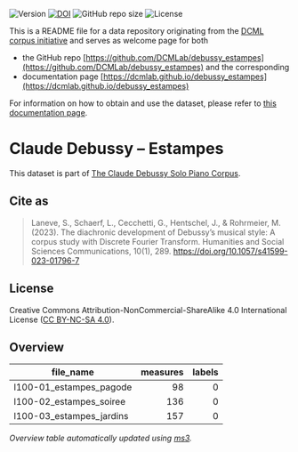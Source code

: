 ![Version](https://img.shields.io/github/v/release/DCMLab/debussy_estampes?display_name=tag)
[![DOI](https://zenodo.org/badge/563838765.svg)](https://zenodo.org/badge/latestdoi/563838765)
![GitHub repo size](https://img.shields.io/github/repo-size/DCMLab/debussy_estampes)
![License](https://img.shields.io/badge/license-CC%20BY--NC--SA%204.0-9cf)


This is a README file for a data repository originating from the [DCML corpus initiative](https://github.com/DCMLab/dcml_corpora)
and serves as welcome page for both 

* the GitHub repo [https://github.com/DCMLab/debussy_estampes](https://github.com/DCMLab/debussy_estampes) and the corresponding
* documentation page [https://dcmlab.github.io/debussy_estampes](https://dcmlab.github.io/debussy_estampes)

For information on how to obtain and use the dataset, please refer to [this documentation page](https://dcmlab.github.io/debussy_estampes/introduction).

# Claude Debussy – Estampes

This dataset is part of [The Claude Debussy Solo Piano Corpus](https://github.com/DCMLab/debussy_piano).

## Cite as

> Laneve, S., Schaerf, L., Cecchetti, G., Hentschel, J., & Rohrmeier, M. (2023). The diachronic development of Debussy’s musical style: A corpus study with Discrete Fourier Transform. Humanities and Social Sciences Communications, 10(1), 289. https://doi.org/10.1057/s41599-023-01796-7

## License

Creative Commons Attribution-NonCommercial-ShareAlike 4.0 International License ([CC BY-NC-SA 4.0](https://creativecommons.org/licenses/by-nc-sa/4.0/)).

## Overview
|       file_name        |measures|labels|
|------------------------|-------:|-----:|
|l100-01_estampes_pagode |      98|     0|
|l100-02_estampes_soiree |     136|     0|
|l100-03_estampes_jardins|     157|     0|


*Overview table automatically updated using [ms3](https://johentsch.github.io/ms3/).*